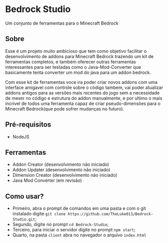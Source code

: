 # Bedrock Studio
Um conjunto de ferramentas para o Minecraft Bedrock

## Sobre
Esse é um projeto muito ambicioso que tem como objetivo facilitar o desenvolvimento de addons para Minecraft Bedrock trazendo um kit de ferramentas completos,
e também oferecer outras ferramentas interessantes para ser testadas como o Java-Mod-Converter que basicamente tenta converter um mod do java para um addon bedrock.

Com esse kit de ferramentas voce ira poder criar novos addons com uma interface amigavel com controle sobre o código tambem, vai poder atualizar addons antigos para as versões
mais recentes do jogo sem a necessidade de mexer no código e estrutura do addon manualmente, e por ultimo o mais incrivel de todos uma ferramenta capaz de criar pseudo-dimensões para
o Minecraft Bedrock(que pode sofrer mudanças no futuro).

## Pré-requisitos
- NodeJS

## Ferramentas
- Addon Creator (desenvolvimento não iniciado)
- Addon Updater (desenvolvimento não iniciado)
- Dimension Creator (desenvolvimento não iniciado)
- Java Mod Converter (em revisão)

## Como usar?
- Primeiro, abra o prompt de comandos em uma pasta e com o git instalado digite `git clone https://github.com/TheLuke013/Bedrock-Studio.git`;
- Segundo, digite no prompt `cd Bedrock-Studio`;
- Terceiro, para iniciar o servidor digite no prompt `npm start`;
- Quarto, na pasta `client` abra no navegador o arquivo `index.html`
